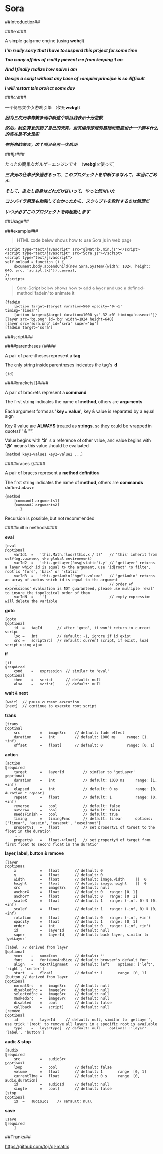 Sora
====

##Introduction##

###en###

A simple galgame engine (using <b>webgl</b>)

<b><i>I'm really sorry that I have to suspend this project for some time</i></b>

<b><i>Too many affairs of reality prevent me from keeping it on</i></b>

<b><i>And I finally realize how naive I am</i></b>

<b><i>Design a script without any base of compiler principle is so difficult</i></b>

<b><i>I will restart this project some day</i></b>

###cn###

一个简易美少女游戏引擎 （使用<b>webgl</b>）

<b><i>因为三次元事物繁多而中断这个项目我表示十分抱歉</i></b>

<b><i>然后，我总算意识到了自己的天真，没有编译原理的基础而想要设计一个脚本什么的实在是不太现实</i></b>

<b><i>在将来的某天，这个项目会再一次启动</i></b>

###ja###

たったの簡単なガルゲーエンジンです　（<b>webgl</b>を使って）

<b><i>三次元の仕事が多過ぎるって、このプロジェクトを中断するなんて、本当にごめん</i></b>

<b><i>そして、あたし自身はどれだけ甘いって、やっと気付いた</i></b>

<b><i>コンパイラ原理も勉強してなかったから、スクリプトを設計するのは無理だ</i></b>

<b><i>いつか必ずこのプロジェクトを再起動します</i></b>

##Usage##

###example###

>HTML code below shows how to use Sora.js in web page

	<script type="text/javascript" src="glMatrix.min.js"></script>
	<script type="text/javascript" src="Sora.js"></script>
	<script type="text/javascript">
	self.onload = function () {
		document.body.appendChild(new Sora.System({width: 1024, height: 640, src: 'script.txt'}).canvas);
	};
	</script>

>Sora-Script below shows how to add a layer and use a defined-method 'fadein' to animate it

	{fadein
		[action target=$target duration=500 opacity='0->1' timing='linear']
		[action target=$target duration=1000 y='-32->0' timing='easeout']}
	[layer src='bg.png' id='bg' width=1024 height=640]
	[layer src='sora.png' id='sora' super='bg']
	[fadein target='sora']

###script###

####parentheses ()####

A pair of parentheses represent a **tag**

The only string inside parentheses indicates the tag's **id**

	(id)

####brackets []####

A pair of brackets represent a **command**

The first string indicates the name of **method**, others are **arguments**

Each argument forms as **'key = value'**, key & value is separated by a equal sign

Key & value are **ALWAYS** treated as **strings**, so they could be wrapped in quotes('' & "")

Value begins with **'$'** is a reference of other value, and value begins with **'@'** means this value should be evaluated

	[method key1=value1 key2=value2 ...]

####braces {}####

A pair of braces represent a **method definition**

The first string indicates the name of **method**, others are **commands** defined above

	{method
		[command1 arguments1]
		[command2 arguments2]
		...}

Recursion is possible, but not recommended

####builtin methods####

**eval**

	[eval
	@optional
		varId1	=	'this.Math.floor(this.x / 2)'	// 'this' inherit from self(eg..window, the global environment)
		varId2	=	'this.getLayer("msg|static").y'	// 'getLayer' returns a layer which id is equal to the argument, use 'id|root' to filter, root is 'fore', 'back' or 'static'
		varId3	=	'this.getAudio("bgm").volume'	// 'getAudio' returns an array of audios which id is equal to the argument
		...											// order of expressions' evaluation is NOT guaranteed, please use multiple 'eval' to insure the topological order of them
		varIdN	=	'']								// empty expression will delete the variable

**goto**

	[goto
	@optional
		id	=	tagId		// after 'goto', it won't return to current script
		loc	=	int			// default: -1, ignore if id exist
		src	=	scriptSrc]	// default: current script, if exist, load script using ajax

**if**

	[if
	@required
		cond	=	expression	// similar to 'eval'
	@optional
		then	=	script		// default: null
		else	=	script]		// default: null

**wait & next**

	[wait]	// pause current execution
	[next]	// continue to execute root script

**trans**

	[trans
	@optinal
		src			=	imageSrc	// default: fade effect
		duration	=	int			// default: 1000 ms		range: [1, +inf)
		offset		=	float]		// default: 0			range: [0, 1]

**action**

	[action
	@required
		target		=	layerId			// similar to 'getLayer'
	@optional
		duration	=	int				// default: 1000 ms		range: [1, +inf)
		elapsed		=	int				// default: 0 ms		range: [0, duration * repeat]
		repeat		=	float			// default: 1			range: (0, +inf)
		reverse		=	bool			// default: false
		autorev		=	bool			// default: false
		needsFinish	=	bool			// default: true
		timing		=	timingFunc		// default: linear		options: ['linear', 'easein', 'easeout', 'easeinout']
		property1	=	float			// set property1 of target to the float in the duration
		...
		propertyN	=	float->float]	// set propertyN of target from first float to second float in the duration

**layer, label, button & remove**

	[layer
	@optional
		x			=	float		// default: 0
		y			=	float		// default: 0
		width		=	float		// default: image.width		||	0
		height		=	float		// default: image.height	||	0
		src			=	imageSrc	// default: null
		anchorX		=	float		// default: 0	range: [0, 1]
		anchorY		=	float		// default: 0	range: [0, 1]
		scaleX		=	float		// default: 1	range: (-inf, 0) U (0, +inf)
		scaleY		=	float		// default: 1	range: (-inf, 0) U (0, +inf)
		rotation	=	float		// default: 0	range: (-inf, +inf)
		opacity		=	float		// default: 1	range: [0, 1]
		order		=	int			// default: 0	range: (-inf, +inf)
		id			=	layerId		// default: null
		super		=	layerId]	// default: back layer, similar to 'getLayer'

	[label	// derived from layer
	@optional
		text	=	someText		// default: ''
		font	=	fontNameAndSize	// default: browser's default font
		align	=	textAlignment	// default: left	options: ['left', 'right', 'center']
		start	=	float]			// default: 1		range: [0, 1]
	[button // derived from layer
	@optional
		normalSrc	=	imageSrc	// default: null
		disabledSrc	=	imageSrc	// default: null
		selectedSrc	=	imageSrc	// default: null
		maskedSrc	=	imageSrc	// default: null
		disabled	=	bool 		// default: false
		callback	=	script]		// default: null
	[remove
	@optional
		id		=	layerId		// default: null, similar to 'getLayer', use trick '|root' to remove all layers in a specific root is available
		type	=	layerType]	// default: null	options: ['layer', 'label', 'button']

**audio & stop**

	[audio
	@required
		src			=	audioSrc
	@optional
		loop		=	bool		// default: false
		volume		=	float		// default: 1		range: [0, 1]
		currentTime	=	float		// default: 0 s		range: [0, audio.duration]
		id			=	audioId		// default: null
		single		=	bool]		// default: false
	[stop
	@optional
		id	=	audioId]	// default: null

**save**

	[save
	@required
		]

##Thanks##

https://github.com/toji/gl-matrix
